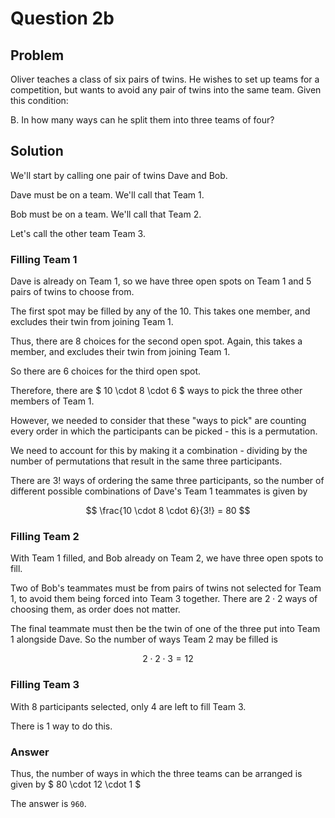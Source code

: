 # Question 2b

## Problem

Oliver teaches a class of six pairs of twins. He wishes to set up teams for a competition, but wants to avoid any pair of twins into the same team. Given this condition:

B. In how many ways can he split them into three teams of four?

## Solution

We'll start by calling one pair of twins Dave and Bob.

Dave must be on a team. We'll call that Team 1.

Bob must be on a team. We'll call that Team 2.

Let's call the other team Team 3.

### Filling Team 1

Dave is already on Team 1, so we have three open spots on Team 1 and 5 pairs of twins to choose from.

The first spot may be filled by any of the 10. This takes one member, and excludes their twin from joining Team 1.

Thus, there are 8 choices for the second open spot. Again, this takes a member, and excludes their twin from joining Team 1.

So there are 6 choices for the third open spot.

Therefore, there are $ 10 \cdot 8 \cdot 6 $ ways to pick the three other members of Team 1.

However, we needed to consider that these "ways to pick" are counting every order in which the participants can be picked - this is a permutation.

We need to account for this by making it a combination - dividing by the number of permutations that result in the same three participants.

There are $3!$ ways of ordering the same three participants, so the number of different possible combinations of Dave's Team 1 teammates is given by

$$
\frac{10 \cdot 8 \cdot 6}{3!} = 80
$$

### Filling Team 2

With Team 1 filled, and Bob already on Team 2, we have three open spots to fill.

Two of Bob's teammates must be from pairs of twins not selected for Team 1, to avoid them being forced into Team 3 together. There are $2 \cdot 2$ ways of choosing them, as order does not matter.

The final teammate must then be the twin of one of the three put into Team 1 alongside Dave. So the number of ways Team 2 may be filled is

$$
2 \cdot 2 \cdot 3 = 12
$$

### Filling Team 3

With 8 participants selected, only 4 are left to fill Team 3.

There is $1$ way to do this.

### Answer

Thus, the number of ways in which the three teams can be arranged is given by $ 80 \cdot 12 \cdot 1 $

The answer is `960`.
